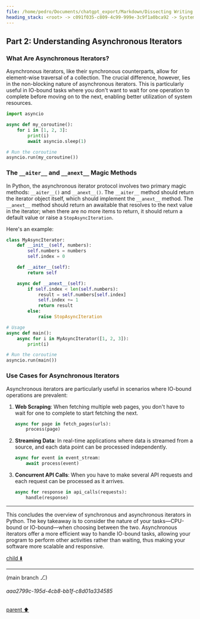 ```yaml
---
file: /home/pedro/Documents/chatgpt_export/Markdown/Dissecting Writing Style Topics.md
heading_stack: <root> -> c091f035-c809-4c99-999e-3c9f1a0bca92 -> System -> 4e26b9e5-7363-4eac-9fb3-e6fd55f02123 -> System -> aaa25e2d-f881-450a-9ac5-02b072f07858 -> User -> 67069467-5e90-4551-8707-782ef7e5155b -> Assistant -> Writing Style Analysis -> Ten Topics with Heading Outlines for Similar Dissection -> aaa2aaf6-a3f4-40d3-9cb3-e2dd0330500a -> User -> c9eb3cf7-892d-4f42-832f-a784e780d05e -> Assistant -> Comprehensive Analysis of the Writing Style -> 10 Topics with Outlines for Headings -> 1. Understanding Python's Decorators -> aaa23978-80f1-4fee-88bf-334965678a1e -> User -> 758e9cec-bea5-4f76-ac6c-be6bb51a482c -> Assistant -> Comprehensive Analysis of the Writing Style of the Post -> aaa2bfb0-6fa7-4832-97b1-8cb6f06ff066 -> User -> 06bf9663-7e46-478f-833f-87d30d37fec4 -> Assistant -> Introduction: The Asynchronous and Synchronous Dilemma -> Part 1: Understanding Synchronous Iterators -> Part 2: Delving into Asynchronous Iterators -> Part 3: Comparative Analysis -> Conclusion: The Balanced Iterator Diet -> Additional Resources -> aaa2d2ee-f38f-42b6-8cfc-9545ba1da3b7 -> User -> d74e385a-6570-42f7-9532-3776232cad7e -> Assistant -> Part 1: Understanding Synchronous Iterators -> What Are Synchronous Iterators? -> The `__iter__` and `__next__` Magic Methods -> Use Cases for Synchronous Iterators -> aaa21210-e59a-48ee-aec2-c51a1608a090 -> User -> 5f234b5f-5594-4f13-bbdc-7a00a003bfaa -> Assistant -> Part 2: Understanding Asynchronous Iterators
---
```

## Part 2: Understanding Asynchronous Iterators

### What Are Asynchronous Iterators?

Asynchronous iterators, like their synchronous counterparts, allow for element-wise traversal of a collection. The crucial difference, however, lies in the non-blocking nature of asynchronous iterators. This is particularly useful in IO-bound tasks where you don't want to wait for one operation to complete before moving on to the next, enabling better utilization of system resources.

```python
import asyncio

async def my_coroutine():
    for i in [1, 2, 3]:
        print(i)
        await asyncio.sleep(1)

# Run the coroutine
asyncio.run(my_coroutine())
```

### The `__aiter__` and `__anext__` Magic Methods

In Python, the asynchronous iterator protocol involves two primary magic methods: `__aiter__()` and `__anext__()`. The `__aiter__` method should return the iterator object itself, which should implement the `__anext__` method. The `__anext__` method should return an awaitable that resolves to the next value in the iterator; when there are no more items to return, it should return a default value or raise a `StopAsyncIteration`.

Here's an example:

```python
class MyAsyncIterator:
    def __init__(self, numbers):
        self.numbers = numbers
        self.index = 0

    def __aiter__(self):
        return self

    async def __anext__(self):
        if self.index < len(self.numbers):
            result = self.numbers[self.index]
            self.index += 1
            return result
        else:
            raise StopAsyncIteration

# Usage
async def main():
    async for i in MyAsyncIterator([1, 2, 3]):
        print(i)

# Run the coroutine
asyncio.run(main())
```

### Use Cases for Asynchronous Iterators

Asynchronous iterators are particularly useful in scenarios where IO-bound operations are prevalent:

1. **Web Scraping**: When fetching multiple web pages, you don't have to wait for one to complete to start fetching the next.

    ```python
    async for page in fetch_pages(urls):
        process(page)
    ```

2. **Streaming Data**: In real-time applications where data is streamed from a source, and each data point can be processed independently.

    ```python
    async for event in event_stream:
        await process(event)
    ```

3. **Concurrent API Calls**: When you have to make several API requests and each request can be processed as it arrives.

    ```python
    async for response in api_calls(requests):
        handle(response)
    ```

---

This concludes the overview of synchronous and asynchronous iterators in Python. The key takeaway is to consider the nature of your tasks—CPU-bound or IO-bound—when choosing between the two. Asynchronous iterators offer a more efficient way to handle IO-bound tasks, allowing your program to perform other activities rather than waiting, thus making your software more scalable and responsive.

[child ⬇️](#aaa2799c-195d-4cb8-bb1f-c8d01a334585)

---

(main branch ⎇)
###### aaa2799c-195d-4cb8-bb1f-c8d01a334585
[parent ⬆️](#5f234b5f-5594-4f13-bbdc-7a00a003bfaa)
